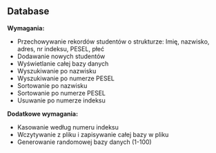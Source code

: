 
<p align="center">
  
  ## Database

**Wymagania:**

*  Przechowywanie rekordów studentów o strukturze: Imię, nazwisko, adres, nr indeksu, PESEL, płeć
*  Dodawanie nowych studentów
*  Wyświetlanie całej bazy danych
*  Wyszukiwanie po nazwisku
*  Wyszukiwanie po numerze PESEL
*  Sortowanie po nazwisku
*  Sortowanie po numerze PESEL
*  Usuwanie po numerze indeksu

**Dodatkowe wymagania:**

* Kasowanie według numeru indeksu
* Wczytywanie z pliku i zapisywanie całej bazy w pliku
* Generowanie randomowej bazy danych (1-100)

</p>
